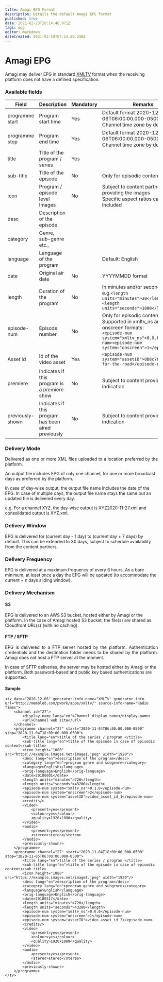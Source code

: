 ```yaml
---
title: Amagi EPG Format
description: Details the default Amagi EPG format
published: true
date: 2021-02-23T20:14:46.971Z
tags: epg
editor: markdown
dateCreated: 2021-02-19T07:14:29.310Z
---
```


# Amagi EPG

Amagi may deliver EPG in standard [XMLTV](http://wiki.xmltv.org/index.php/XMLTVFormat) format when the receiving platform does not have a defined specification.

### Available fields

|Field|Description|Mandatory|Remarks|
|--|--|--|--|
programme start|Program start time|Yes|Default format 2020-12-06T06:00:00.000-0500<br/>Channel time zone by default 
programme stop|Program end time|Yes|Default format 2020-12-06T06:00:00.000-0500<br/>Channel time zone by default 
title|Title of the program / series|Yes
sub-title|Title of the episode|No|Only for episodic contents
icon|Program / episode level Images|No|Subject to content partner providing the images<br/>Specific aspect ratios can be included
desc|Description of the episode||
category|Genre, sub-genre etc.,||
language|Language of the program||Default: English
date|Original air date|No|YYYYMMDD format
length|Duration of the program|No|In minutes and/or seconds<br/>e.g.```<length units="minutes">30</length>```<br/>```<length units="seconds">1800</length>```
episode-num|Episode number|No|Only for episodic contents<br/>Supported in xmltv_ns and onscreen formats:<br/>```<episode-num system="xmltv_ns">0.0.0</episode-num><episode-num system="onscreen">1</episode-num>```
Asset id|Id of the video asset|Yes|```<episode-num system="assetID">0b8c78ee-one-for-the-road</episode-num>```
premiere|Indicates if this program is a premiere show|No|Subject to content provider indication
previously-shown|Indicates if this program has been aired previously|No|Subject to content provider indication

### Delivery Mode

<p align="justify">
Delivered as one or more XML files uploaded to a location preferred by the platform. 

An output file includes EPG of only one channel, for one or more broadcast days as preferred by the platform. 

In case of day-wise output, the output file name includes the date of the EPG. In case of multiple days, the output file name stays the same but an updated file is delivered every day.

e.g. For a channel XYZ, the day-wise output is XYZ2020-11-27.xml and consolidated output is XYZ.xml. 
</p>

### Delivery Window

EPG is delivered for (current day - 1 day) to (current day + 7 days) by default. This can be extended to 30 days, subject to schedule availability from the content partners.


### Delivery Frequency
EPG is delivered at a maximum frequency of every 6 hours. As a bare minimum, at least once a day the EPG will be updated (to accommodate the current + n days sliding window).


### Delivery Mechanism

#### S3

EPG is delivered to an AWS S3 bucket, hosted either by Amagi or the platform. In the case of Amagi hosted S3 bucket, the file(s) are shared as Cloudfront URL(s) (with no caching).

#### FTP / SFTP

<p align="justify">
EPG is delivered to a FTP server hosted by the platform. Authentication credentials and the destination folder needs to be shared by the platform. Amagi does not host a FTP server at the moment. 

In case of SFTP deliveries, the server may be hosted either by Amagi or the platform. Both password-based and public key based authentications are supported. 
</p>

#### Sample
```
<tv date="2020-12-06" generator-info-name="XMLTV" generator-info-url="http://membled.com/pwork/apps/xmltv/" source-info-name="Radio Times">
	<channel id="27">
		<display-name lang="en">Channel display name</display-name>
		<url>Channel web site</url>
	</channel>
	<programme channel="27" start="2020-11-04T06:00:00.000-0500" stop="2020-11-04T18:00:00.000-0500">
		<title lang="en">title of the series / program </title>
		<sub-title lang="en">title of the episode in case of episodic content</sub-title>
		<icon height="1080" src="https://example.images.net/image1.jpeg" width="1920"/>
		<desc lang="en">description of the program</desc>
		<category lang="en">program genre and subgenre</category>
		<language>English</language>
		<orig-language>English</orig-language>
		<date>20180601</date>
		<length units="minutes">720</length>
		<length units="seconds">43200</length>
		<episode-num system="xmltv_ns">0.1.0</episode-num>
		<episode-num system="onscreen">2</episode-num>
		<episode-num system="assetID">video_asset_id_1</episode-num>
		<credits/>
		<video>
			<present>yes</present>
			<colour>yes</colour>
			<quality>1920x1080</quality>
		</video>
		<audio>
			<present>yes</present>
			<stereo>stereo</stereo>
		</audio>
		<previously-shown/>
	</programme>
	<programme channel="27" start="2020-11-04T18:00:00.000-0500" stop="2020-11-05T06:00:00.000-0500">
		<title lang="en">title of the series / program </title>
		<sub-title lang="en">title of the episode in case of episodic content</sub-title>
		<icon height="1080" src="https://example.images.net/image2.jpeg" width="1920"/>
		<desc lang="en">description of the program</desc>
		<category lang="en">program genre and subgenre</category>
		<language>English</language>
		<orig-language>English</orig-language>
		<date>20180517</date>
		<length units="minutes">720</length>
		<length units="seconds">43200</length>
		<episode-num system="xmltv_ns">0.0.0</episode-num>
		<episode-num system="onscreen">1</episode-num>
		<episode-num system="assetID">video_asset_id_2</episode-num>
		<credits/>
		<video>
			<present>yes</present>
			<colour>yes</colour>
			<quality>1920x1080</quality>
		</video>
		<audio>
			<present>yes</present>
			<stereo>stereo</stereo>
		</audio>
		<previously-shown/>
	</programme>
</tv>
```